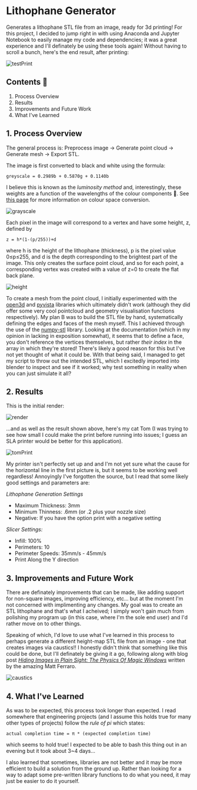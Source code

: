 # Lithophane Generator
Generates a lithophane STL file from an image, ready for 3d printing! For this project, I decided to jump right in with using Anaconda and Jupyter Notebook to easily manage my code and dependencies; it was a great experience and I'll definately be using these tools again! Without having to scroll a bunch, here's the end result, after printing: 

![testPrint](/images/test_print.jpg)

## Contents :page_facing_up:
1. Process Overview
2. Results
3. Improvements and Future Work
4. What I've Learned

## 1. Process Overview
The general process is: Preprocess image → Generate point cloud → Generate mesh → Export STL.

The image is first converted to black and white using the formula:
```
greyscale = 0.2989b + 0.5870g + 0.1140b
```
I believe this is known as the *luminosity method* and, interestingly, these weights are a function of the wavelengths of the colour components :thinking:. See [this page](https://www.dynamsoft.com/blog/insights/image-processing/image-processing-101-color-space-conversion/) for more information on colour space conversion.

![grayscale](/images/grayscale_output.png)

Each pixel in the image will correspond to a vertex and have some height, z, defined by
```
z = h*(1-(p/255))+d
```
where h is the height of the lithophane (thickness), p is the pixel value 0≤p≤255, and d is the depth corresponding to the brightest part of the image. This only creates the surface point cloud, and so for each point, a corresponding vertex was created with a value of z=0 to create the flat back plane. 

![height](/images/height_output.png)

To create a mesh from the point cloud, I initially experimented with the [open3d](https://pypi.org/project/open3d/) and [pyvista](https://docs.pyvista.org/) libraries which ultimately didn't work (although they did offer some very cool pointcloud and geometry visualisation functions respectively). My plan B was to build the STL file by hand, systematically defining the edges and faces of the mesh myself. This I achieved through the use of the [numpy-stl](https://pypi.org/project/numpy-stl/) library. Looking at the documentation (which in my opinion in lacking in exposition somewhat), it seems that to define a face, you don't reference the vertices themselves, but rather *their index* in the array in which they're stored! There's likely a good reason for this but I've not yet thought of what it could be. With that being said, I managed to get my script to throw out the intended STL, which I excitedly imported into blender to inspect and see if it worked; why test something in reality when you can just simulate it all?
## 2. Results
This is the initial render:

![render](/images/render.png)

...and as well as the result shown above, here's my cat Tom (I was trying to see how small I could make the print before running into issues; I guess an SLA printer would be better for this application).

![tomPrint](/images/tom_print.jpg)

My printer isn't perfectly set up and and I'm not yet sure what the cause for the horizontal line in the first picture is, but it seems to be working well regardless! Annoyingly I've forgotten the source, but I read that some likely good settings and parameters are:

*Lithophane Generation Settings*
* Maximum Thickness: 3mm
* Minimum Thinness: .6mm (or .2 plus your nozzle size)
* Negative: If you have the option print with a negative setting

*Slicer Settings:*
* Infill: 100%
* Perimeters: 10
* Perimeter Speeds: 35mm/s - 45mm/s
* Print Along the Y direction

## 3. Improvements and Future Work
There are definately improvements that can be made, like adding support for non-square images, improving efficiency, etc... but at the moment I'm not concerned with implimenting any changes. My goal was to create an STL lithophane and that's what I acheived; I simply won't gain much from polishing my program up (in this case, where I'm the sole end user) and I'd rather move on to other things.

Speaking of which, I'd love to use what I've learned in this process to perhaps generate a different height-map STL file from an image - one that creates images via caustics!! I honestly didn't think that something like this could be done, but I'll definately be giving it a go, following along with blog post [*Hiding Images in Plain Sight: The Physics Of Magic Windows*](https://mattferraro.dev/posts/caustics-engineering) written by the amazing Matt Ferraro. 

![caustics](/images/caustics.png)

## 4. What I've Learned
As was to be expected, this process took longer than expected. I read somewhere that engineering projects (and I assume this holds true for many other types of projects) follow the *rule of pi* which states:
```
actual completion time = π * (expected completion time)
```
which seems to hold true! I expected to be able to bash this thing out in an evening but it took about 3~4 days...

I also learned that sometimes, libraries are not better and it may be more efficient to build a solution from the ground up. Rather than looking for a way to adapt some pre-written library functions to do what you need, it may just be easier to do it yourself. 
